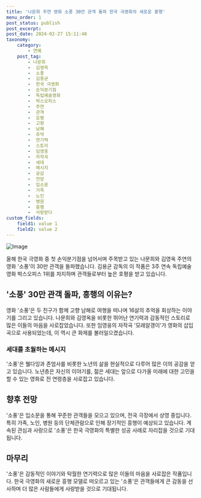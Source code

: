 ```yaml
---
title: '나문희 주연 영화 소풍 30만 관객 돌파 한국 극영화의 새로운 흥행'
menu_order: 1
post_status: publish
post_excerpt: 
post_date: 2024-02-27 15:11:48
taxonomy:
    category:
        - 연예
    post_tag:
        - 나문희
        -  김영옥
        -  소풍
        -  김용균
        -  한국 극영화
        -  손익분기점
        -  독립예술영화
        -  박스오피스
        -  주연
        -  관객
        -  호평
        -  고향
        -  남해
        -  추억
        -  연기력
        -  스토리
        -  임영웅
        -  자작곡
        -  세대
        -  메시지
        -  공감
        -  전망
        -  입소문
        -  가족
        -  노인
        -  병원
        -  흥행
        -  사랑받다
custom_fields:
    field1: value 1
    field2: value 2
---
```


![Image](https://mimgnews.pstatic.net/image/018/2024/02/26/0005680311_001_20240226091301078.jpg?type=w540)

올해 한국 극영화 중 첫 손익분기점을 넘어서며 주목받고 있는 나문희와 김영옥 주연의 영화 '소풍'이 30만 관객을 돌파했습니다. 김용균 감독의 이 작품은 3주 연속 독립예술영화 박스오피스 1위를 차지하며 관객들로부터 높은 호평을 받고 있습니다.
## '소풍' 30만 관객 돌파, 흥행의 이유는?
영화 '소풍'은 두 친구가 함께 고향 남해로 여행을 떠나며 16살의 추억을 회상하는 이야기를 그리고 있습니다. 나문희와 김영옥을 비롯한 뛰어난 연기력과 감동적인 스토리로 많은 이들의 마음을 사로잡았습니다. 또한 임영웅의 자작곡 '모래알갱이'가 영화의 삽입곡으로 사용되었는데, 이 역시 큰 화제를 불러일으켰습니다.
### 세대를 초월하는 메시지
'소풍'은 웰다잉과 존엄사를 비롯한 노년의 삶을 현실적으로 다루어 많은 이의 공감을 얻고 있습니다. 노년층은 자신의 이야기를, 젊은 세대는 앞으로 다가올 미래에 대한 고민을 할 수 있는 영화로 전 연령층을 사로잡고 있습니다.
## 향후 전망
'소풍'은 입소문을 통해 꾸준한 관객들을 모으고 있으며, 전국 극장에서 상영 중입니다. 특히 가족, 노인, 병원 등의 단체관람으로 인해 장기적인 흥행이 예상되고 있습니다. 계속된 관심과 사랑으로 '소풍'은 한국 극영화의 특별한 성공 사례로 자리잡을 것으로 기대됩니다.
## 마무리
'소풍'은 감동적인 이야기와 탁월한 연기력으로 많은 이들의 마음을 사로잡은 작품입니다. 한국 극영화의 새로운 흥행 모델로 떠오르고 있는 '소풍'은 관객들에게 큰 감동을 선사하며 더 많은 사람들에게 사랑받을 것으로 기대됩니다.
